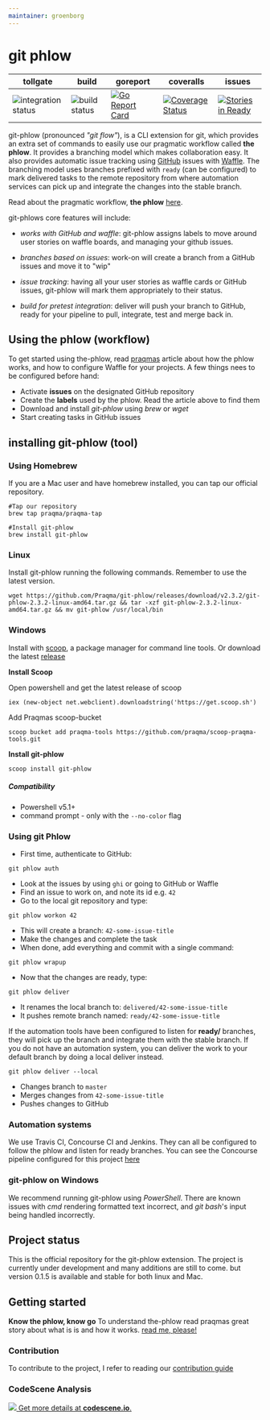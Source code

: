 ```yaml
---
maintainer: groenborg
---
```


# git phlow

| tollgate | build | goreport | coveralls | issues |
| ------------- | --- | ----------------- | ----- | ----- |
| ![integration status](https://concourse.bosh.praqma.cloud/api/v1/teams/main/pipelines/git-phlow/jobs/integration-test/badge) | ![build status](https://concourse.bosh.praqma.cloud/api/v1/teams/main/pipelines/git-phlow/jobs/shipit/badge)  |[![Go Report Card](https://goreportcard.com/badge/github.com/Praqma/git-phlow)](https://goreportcard.com/report/github.com/Praqma/git-phlow) | [![Coverage Status](https://coveralls.io/repos/github/Praqma/git-phlow/badge.svg?branch=master)](https://coveralls.io/github/Praqma/git-phlow?branch=master) | [![Stories in Ready](https://badge.waffle.io/Praqma/git-phlow.svg?label=ready&title=Ready)](http://waffle.io/Praqma/git-phlow) |


git-phlow (pronounced _"git flow"_), is a CLI extension for git, which provides an extra set of commands to easily use our pragmatic workflow called **the phlow**. It provides a branching model which makes collaboration easy. It also provides automatic issue tracking using [GitHub](https://github.com) issues with [Waffle](https://waffle.io/). The branching model uses branches prefixed with `ready` (can be configured) to mark delivered tasks to the remote repository from where automation services can pick up and integrate the changes into the stable branch.

Read about the pragmatic workflow, **the phlow** [here](http://www.praqma.com/stories/a-pragmatic-workflow/).

git-phlows core features will include:

- *works with GitHub and waffle*: git-phlow assigns labels to move around user stories on waffle boards, and managing your github issues.

- *branches based on issues*:  work-on will create a branch from a GitHub issues and move it to "wip"

- *issue tracking*: having all your user stories as waffle cards or GitHub issues, git-phlow will mark them appropriately to their status.

- *build for pretest integration*: deliver will push your branch to GitHub, ready for your pipeline to pull, integrate, test and merge back in.

## Using the phlow (workflow)
To get started using the-phlow, read [praqmas](http://www.praqma.com/stories/a-pragmatic-workflow/) article about how the phlow works, and how to configure Waffle for your projects.
A few things nees to be configured before hand:

- Activate __issues__ on the designated GitHub repository
- Create the __labels__ used by the phlow. Read the article above to find them
- Download and install _git-phlow_ using _brew_ or _wget_
- Start creating tasks in GitHub issues

## installing git-phlow (tool)
### Using Homebrew
If you are a Mac user and have homebrew installed, you can tap our official repository.

```shell
#Tap our repository
brew tap praqma/praqma-tap

#Install git-phlow
brew install git-phlow
```
### Linux
Install git-phlow running the following commands. Remember to use the latest version.

```shell
wget https://github.com/Praqma/git-phlow/releases/download/v2.3.2/git-phlow-2.3.2-linux-amd64.tar.gz && tar -xzf git-phlow-2.3.2-linux-amd64.tar.gz && mv git-phlow /usr/local/bin
```

### Windows
Install with [scoop](http://scoop.sh/), a package manager for command line tools. Or download the latest [release]((https://github.com/Praqma/git-phlow/releases))

**Install Scoop**

Open powershell and get the latest release of scoop
```
iex (new-object net.webclient).downloadstring('https://get.scoop.sh')
```
Add Praqmas scoop-bucket
```
scoop bucket add praqma-tools https://github.com/praqma/scoop-praqma-tools.git
```

**Install git-phlow**
```
scoop install git-phlow
```

##### Compatibility
- Powershell v5.1+
- command prompt - only with the `--no-color` flag

### Using git Phlow
- First time, authenticate to GitHub:

```git
git phlow auth
```

- Look at the issues by using `ghi` or going to GitHub or Waffle
- Find an issue to work on, and note its id e.g. `42`
- Go to the local git repository and type:

```git
git phlow workon 42
```

- This will create a branch: `42-some-issue-title`
- Make the changes and complete the task
- When done, add everything and commit with a single command:

```git
git phlow wrapup
```

- Now that the changes are ready, type:

```git
git phlow deliver
```

- It renames the local branch to: `delivered/42-some-issue-title`
- It pushes remote branch named: `ready/42-some-issue-title`

If the automation tools have been configured to listen for __ready/__ branches, they will pick up the branch and integrate them with the stable branch.
If you do not have an automation system, you can deliver the work to your default branch by doing a local deliver instead.

```git
git phlow deliver --local
```

- Changes branch to `master`
- Merges changes from `42-some-issue-title`
- Pushes changes to GitHub

### Automation systems
We use Travis CI, Concourse CI and Jenkins. They can all be configured to follow the phlow and listen for ready branches.
You can see the Concourse pipeline configured for this project [here](https://concourse.kubernetes.praqma.cloud/teams/main/pipelines/git-phlow)

### git-phlow on Windows

We recommend running git-phlow using _PowerShell_.
There are known issues with _cmd_ rendering formatted text incorrect, and _git bash_'s input being handled incorrectly.

## Project status
This is the official repository for the git-phlow extension. The project is currently under development and many additions are still to come. but version 0.1.5 is available and stable for both linux and Mac.


## Getting started
**Know the phlow, know go**
To understand the-phlow read praqmas great story about what is is and how it works. [read me, please!](http://www.praqma.com/stories/a-pragmatic-workflow/)

### Contribution
To contribute to the project, I refer to reading our [contribution guide](https://github.com/Praqma/git-phlow/blob/master/CONTRIBUTING.md)

### CodeScene Analysis
[![](https://codescene.io/projects/1345/status.svg) Get more details at **codescene.io**.](https://codescene.io/projects/1345/jobs/latest-successful/results)
